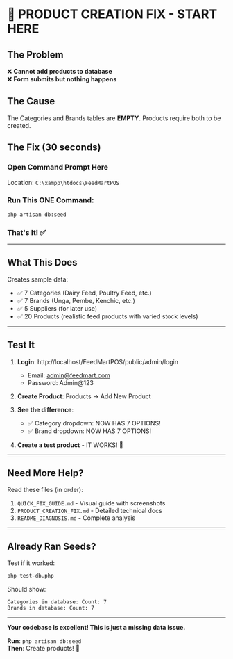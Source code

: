 # 🚨 PRODUCT CREATION FIX - START HERE

## The Problem
❌ **Cannot add products to database**  
❌ **Form submits but nothing happens**

## The Cause
The Categories and Brands tables are **EMPTY**. Products require both to be created.

## The Fix (30 seconds)

### Open Command Prompt Here
Location: `C:\xampp\htdocs\FeedMartPOS`

### Run This ONE Command:
```bash
php artisan db:seed
```

### That's It! ✅

---

## What This Does

Creates sample data:
- ✅ 7 Categories (Dairy Feed, Poultry Feed, etc.)
- ✅ 7 Brands (Unga, Pembe, Kenchic, etc.)
- ✅ 5 Suppliers (for later use)
- ✅ 20 Products (realistic feed products with varied stock levels)

---

## Test It

1. **Login**: http://localhost/FeedMartPOS/public/admin/login
   - Email: admin@feedmart.com
   - Password: Admin@123

2. **Create Product**: Products → Add New Product

3. **See the difference**:
   - ✅ Category dropdown: NOW HAS 7 OPTIONS!
   - ✅ Brand dropdown: NOW HAS 7 OPTIONS!

4. **Create a test product** - IT WORKS! 🎉

---

## Need More Help?

Read these files (in order):
1. `QUICK_FIX_GUIDE.md` - Visual guide with screenshots
2. `PRODUCT_CREATION_FIX.md` - Detailed technical docs
3. `README_DIAGNOSIS.md` - Complete analysis

---

## Already Ran Seeds?

Test if it worked:
```bash
php test-db.php
```

Should show:
```
Categories in database: Count: 7
Brands in database: Count: 7
```

---

**Your codebase is excellent! This is just a missing data issue.**

**Run**: `php artisan db:seed`  
**Then**: Create products! 🚀
